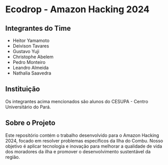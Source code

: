 # Ecodrop - Amazon Hacking 2024

## Integrantes do Time

- Heitor Yamamoto
- Deivison Tavares
- Gustavo Yuji
- Christophe Abelem
- Pedro Monteiro
- Leandro Almeida
- Nathalia Saavedra

## Instituição
Os integrantes acima mencionados são alunos do CESUPA - Centro Universitário do Pará.

## Sobre o Projeto

Este repositório contém o trabalho desenvolvido para o Amazon Hacking 2024, focado em resolver problemas específicos da Ilha do Combu. Nosso objetivo é aplicar tecnologia e inovação para melhorar a qualidade de vida dos moradores da ilha e promover o desenvolvimento sustentável da região.



